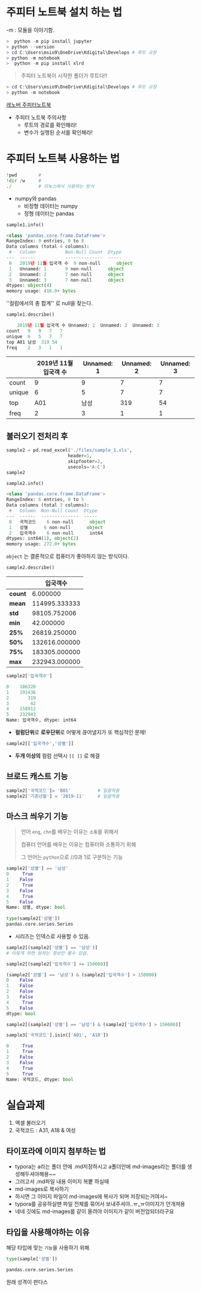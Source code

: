 

# 주피터 노트북 설치 하는 법

-m : 모듈을 이야기함.

```powershell
>  python -m pip install jupyter
> python --version
> cd C:\Users\msio9\OneDrive\Kdigital\Develops # 루트 규정
> python -m notebook
>  python -m pip install xlrd

```

> 주피터 노트북이 시작한 폴더가 루트다!!

```powershell
> cd C:\Users\msio9\OneDrive\Kdigital\Develops # 루트 규정
> python -m notebook

```

[레노버 주피터노트북](http://localhost:8888/?token=2f61c24a468294d784a96fdc52a8f67b6bda768ab6646005)

* 주피터 노트북 주의사항
  * 루트의 경로를 확인해라!
  * 변수가 실행된 순서를 확인해라!

# 주피터 노트북 사용하는 법

```python
!pwd		# 
!dir /w		# 
./			# 리눅스에서 사용하는 방식

```

* numpy와 pandas
  * 비정형 데이터는 numpy
  * 정형 데이터는 pandas

```python
sample1.info()

<class 'pandas.core.frame.DataFrame'>
RangeIndex: 9 entries, 0 to 8
Data columns (total 4 columns):
 #   Column           Non-Null Count  Dtype 
---  ------           --------------  ----- 
 0   2019년 11월 입국객 수  9 non-null      object
 1   Unnamed: 1       9 non-null      object
 2   Unnamed: 2       7 non-null      object
 3   Unnamed: 3       7 non-null      object
dtypes: object(4)
memory usage: 416.0+ bytes
```

''컬럼에서의 총 합계'' 로 null을 찾는다.

```python
sample1.describe()

	2019년 11월 입국객 수	Unnamed: 1	Unnamed: 2	Unnamed: 3
count	9	9	7	7
unique	6	5	7	7
top	A01	남성	319	54
freq	2	3	1	1
```

|        | 2019년 11월 입국객 수 | Unnamed: 1 | Unnamed: 2 | Unnamed: 3 |
| ------ | --------------------- | ---------- | ---------- | ---------- |
| count  | 9                     | 9          | 7          | 7          |
| unique | 6                     | 5          | 7          | 7          |
| top    | A01                   | 남성       | 319        | 54         |
| freq   | 2                     | 3          | 1          | 1          |

## 불러오기 전처리 후



```py
sample2 = pd.read_excel('./files/sample_1.xls',
                       header=1,
                       skipfooter=2,
                       usecols='A:C')
sample2

sample2.info()

<class 'pandas.core.frame.DataFrame'>
RangeIndex: 6 entries, 0 to 5
Data columns (total 3 columns):
 #   Column  Non-Null Count  Dtype 
---  ------  --------------  ----- 
 0   국적코드    6 non-null      object
 1   성별      6 non-null      object
 2   입국객수    6 non-null      int64 
dtypes: int64(1), object(2)
memory usage: 272.0+ bytes
```

`object` 는 결론적으로 컴퓨터가 좋아하지 않는 방식이다.

```python
sample2.describe()
```

|           | 입국객수      |
| --------- | ------------- |
| **count** | 6.000000      |
| **mean**  | 114995.333333 |
| **std**   | 98105.752006  |
| **min**   | 42.000000     |
| **25%**   | 26819.250000  |
| **50%**   | 132616.000000 |
| **75%**   | 183305.000000 |
| **max**   | 232943.000000 |

```python
sample2['입국객수']

0    106320
1    191436
2       319
3        42
4    158912
5    232943
Name: 입국객수, dtype: int64
```

* **컬럼단위**로 **로우단위**로 어떻게 끊어낼지가 또 핵심적인 문제!

```python
sample2[['입국객수','성별']]


```

* **두개 이상의** 컬럼 선택시 `[[ ]]` 로 해결

## 브로드 캐스트 기능

```python
sample2['국적코드']= 'B01'			# 일괄적용
sample2['기준년월'] = '2019-11'		# 일괄적용
```



## 마스크 씌우기 기능

> 언어 `eng`, `chn`를 배우는 이유는 `소통`을 위해서
>
> 컴퓨터 언어를 배우는 이유는 컴퓨터와 소통하기 위해
>
> 그 언어는  `python`으로 //0과 1로 구분하는 기능

```python
sample2['성별'] == '남성'
0     True
1    False
2     True
3    False
4     True
5    False
Name: 성별, dtype: bool
        
type(sample2['성별'])
pandas.core.series.Series
```

* 시리즈는 인덱스로 사용할 수 있음.

```python
sample2[(sample2['성별'] == '남성')]
# 이렇게 하면 원하는 정보만 볼수 있음.

sample2[(sample2['입국객수'] >= 150000)]

(sample2['성별'] == '남성') & (sample2['입국객수'] > 150000)
0    False
1    False
2    False
3    False
4     True
5    False
dtype: bool

sample2[(sample2['성별'] == '남성') & (sample2['입국객수'] > 150000)]
```

```python
sample3['국적코드'].isin(['A01', 'A18'])

0     True
1     True
2    False
3    False
4     True
5     True
Name: 국적코드, dtype: bool
```

# 실습과제

1. 엑셀 불러오기
2. 국적코드 : A31, A18 & 여성

## 타이포라에 이미지 첨부하는 법

* typora는  a라는 폴더 안에 .md저장하시고  a폴더안에 md-images라는 폴더를 생성해두셔야해용~~
* 그러고서 .md파일 내용 이미지 복뿥 하실때
* md-images로 복사하기
* 하시면 그 이미지 파일이 md-images에 복사가 되며 저장되는거여서~
* typora를 공유하실땐 파일 전체를 묶어서 보내주셔야..ㅠ_ㅠ이미지가 안개져용
* 네네 깃에도 md-images를 같이 올려야 이미지가 같이 버전업되더라구요



## 타입을 사용해야하는 이유

해당 타입에 맞는 `기능`을 사용하기 위해

```python
type(sample['성별'])

pandas.core.series.Series
```

원래 성격이 판다스
